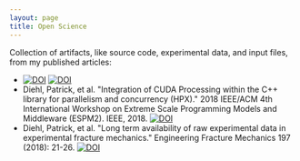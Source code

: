 ```yaml
---
layout: page
title: Open Science
---
```


Collection of artifacts, like source code, experimental data, and input files, from my published articles:


* [![DOI](https://zenodo.org/badge/46075533.svg)](https://zenodo.org/badge/latestdoi/46075533) [![DOI](https://zenodo.org/badge/93547069.svg)](https://zenodo.org/badge/latestdoi/93547069)
* Diehl, Patrick, et al. "Integration of CUDA Processing within the C++ library for parallelism and concurrency (HPX)." 2018 IEEE/ACM 4th International Workshop on Extreme Scale Programming Models and Middleware (ESPM2). IEEE, 2018. [![DOI](https://zenodo.org/badge/13384046.svg)](https://zenodo.org/badge/latestdoi/13384046)
* Diehl, Patrick, et al. "Long term availability of raw experimental data in experimental fracture mechanics." Engineering Fracture Mechanics 197 (2018): 21-26. [![DOI](https://zenodo.org/badge/DOI/10.5281/zenodo.1098296.svg)](https://doi.org/10.5281/zenodo.1098296)



